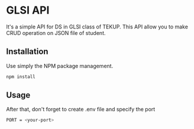 # GLSI API

It's a simple API for DS in GLSI class of TEKUP. This API allow you to make CRUD operation on JSON file of student.

## Installation

Use simply the NPM package management.

```bash
npm install
```


## Usage

After that, don't forget to create .env file and specify the port

```bash
PORT = <your-port>
```




